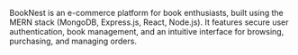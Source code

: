 BookNest is an e-commerce platform for book enthusiasts, built using the MERN stack (MongoDB, Express.js, React, Node.js).
It features secure user authentication, book management, and an intuitive interface for browsing, purchasing, and managing orders.

